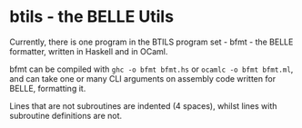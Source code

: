# btils - the BELLE Utils

Currently, there is one program in the BTILS program set - bfmt - the BELLE formatter, written in Haskell and in OCaml.

bfmt can be compiled with `ghc -o bfmt bfmt.hs` or `ocamlc -o bfmt bfmt.ml`, and can take one or many CLI arguments on assembly code written for BELLE, formatting it.

Lines that are not subroutines are indented (4 spaces), whilst lines with subroutine definitions are not.
